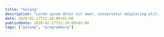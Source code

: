 ```yaml
---
title: "Golang"
description: "Lorem ipsum dolor sit amet, consectetur adipiscing elit. Proin vel nisi massa."
date: 2020-02-17T22:20:00+01:00
publishDate: 2020-02-17T22:20:00+01:00
tags: ["golang", "programming"]
---
```

